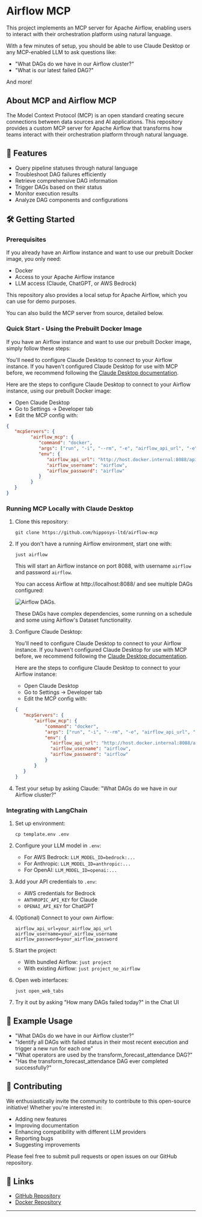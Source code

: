 # Airflow MCP

This project implements an MCP server for Apache Airflow, enabling users to interact with their orchestration platform using natural language.

With a few minutes of setup, you should be able to use Claude Desktop or any MCP-enabled LLM to ask questions like:
- "What DAGs do we have in our Airflow cluster?"
- "What is our latest failed DAG?"

And more!

## About MCP and Airflow MCP

The Model Context Protocol (MCP) is an open standard creating secure connections between data sources and AI applications. This repository provides a custom MCP server for Apache Airflow that transforms how teams interact with their orchestration platform through natural language.

## 🚀 Features

- Query pipeline statuses through natural language
- Troubleshoot DAG failures efficiently
- Retrieve comprehensive DAG information
- Trigger DAGs based on their status
- Monitor execution results
- Analyze DAG components and configurations

## 🛠️ Getting Started

### Prerequisites

If you already have an Airflow instance and want to use our prebuilt Docker image, you only need:
- Docker
- Access to your Apache Airflow instance
- LLM access (Claude, ChatGPT, or AWS Bedrock)

This repository also provides a local setup for Apache Airflow, which you can use for demo purposes.

You can also build the MCP server from source, detailed below.

### Quick Start - Using the Prebuilt Docker Image

If you have an Airflow instance and want to use our prebuilt Docker image, simply follow these steps:


You'll need to configure Claude Desktop to connect to your Airflow instance. If you haven't configured Claude Desktop for use with MCP before, we recommend following the [Claude Desktop documentation](https://modelcontextprotocol.io/quickstart/user).

Here are the steps to configure Claude Desktop to connect to your Airflow instance, using our prebuilt Docker image:

- Open Claude Desktop
- Go to Settings → Developer tab
- Edit the MCP config with:
```json
{
   "mcpServers": {
         "airflow_mcp": {
            "command": "docker",
            "args": ["run", "-i", "--rm", "-e", "airflow_api_url", "-e", "airflow", "-e", "airflow", "hipposysai/airflow-mcp:latest"],
            "env": {
               "airflow_api_url": "http://host.docker.internal:8088/api/v1",
               "airflow_username": "airflow",
               "airflow_password": "airflow"
            }
         }
   }
}
```





### Running MCP Locally with Claude Desktop

1. Clone this repository:
   ```
   git clone https://github.com/hipposys-ltd/airflow-mcp
   ```

2. If you don't have a running Airflow environment, start one with:
   ```
   just airflow
   ```

   This will start an Airflow instance on port 8088, with username `airflow` and password `airflow`.

   You can access Airflow at http://localhost:8088/ and see multiple DAGs configured:

   ![Airflow DAGs](docs/images/airflow_dags.jpg).

   These DAGs have complex dependencies, some running on a schedule and some using Airflow's Dataset functionality.

3. Configure Claude Desktop:

   You'll need to configure Claude Desktop to connect to your Airflow instance. If you haven't configured Claude Desktop for use with MCP before, we recommend following the [Claude Desktop documentation](https://modelcontextprotocol.io/quickstart/user).

   Here are the steps to configure Claude Desktop to connect to your Airflow instance:

   - Open Claude Desktop
   - Go to Settings → Developer tab
   - Edit the MCP config with:
   ```json
   {
      "mcpServers": {
          "airflow_mcp": {
              "command": "docker",
              "args": ["run", "-i", "--rm", "-e", "airflow_api_url", "-e", "airflow", "-e", "airflow", "hipposysai/airflow-mcp:latest"],
              "env": {
                "airflow_api_url": "http://host.docker.internal:8088/api/v1",
                "airflow_username": "airflow",
                "airflow_password": "airflow"
              }
          }
      }
   }
   ```

4. Test your setup by asking Claude: "What DAGs do we have in our Airflow cluster?"

### Integrating with LangChain

1. Set up environment:
   ```
   cp template.env .env
   ```

2. Configure your LLM model in `.env`:
   - For AWS Bedrock: `LLM_MODEL_ID=bedrock:...`
   - For Anthropic: `LLM_MODEL_ID=anthropic:...`
   - For OpenAI: `LLM_MODEL_ID=openai:...`

3. Add your API credentials to `.env`:
   - AWS credentials for Bedrock
   - `ANTHROPIC_API_KEY` for Claude
   - `OPENAI_API_KEY` for ChatGPT

4. (Optional) Connect to your own Airflow:
   ```
   airflow_api_url=your_airflow_api_url
   airflow_username=your_airflow_username
   airflow_password=your_airflow_password
   ```

5. Start the project:
   - With bundled Airflow: `just project`
   - With existing Airflow: `just project_no_airflow`

6. Open web interfaces:
   ```
   just open_web_tabs
   ```

7. Try it out by asking "How many DAGs failed today?" in the Chat UI

## 📝 Example Usage

- "What DAGs do we have in our Airflow cluster?"
- "Identify all DAGs with failed status in their most recent execution and trigger a new run for each one"
- "What operators are used by the transform_forecast_attendance DAG?"
- "Has the transform_forecast_attendance DAG ever completed successfully?"

## 🤝 Contributing

We enthusiastically invite the community to contribute to this open-source initiative! Whether you're interested in:

- Adding new features
- Improving documentation
- Enhancing compatibility with different LLM providers
- Reporting bugs
- Suggesting improvements

Please feel free to submit pull requests or open issues on our GitHub repository.

## 🔗 Links

- [GitHub Repository](https://github.com/hipposys-ltd/airflow-mcp)
- [Docker Repository](https://hub.docker.com/repository/docker/hipposysai/airflow-mcp/general)

---
